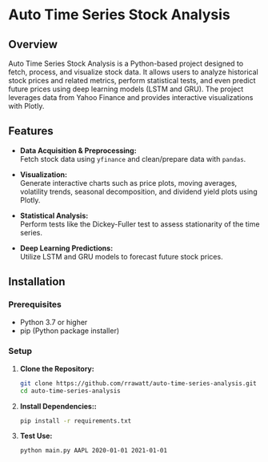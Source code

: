 # Auto Time Series Stock Analysis

## Overview

Auto Time Series Stock Analysis is a Python-based project designed to fetch, process, and visualize stock data. It allows users to analyze historical stock prices and related metrics, perform statistical tests, and even predict future prices using deep learning models (LSTM and GRU). The project leverages data from Yahoo Finance and provides interactive visualizations with Plotly.

## Features

- **Data Acquisition & Preprocessing:**  
  Fetch stock data using `yfinance` and clean/prepare data with `pandas`.
  
- **Visualization:**  
  Generate interactive charts such as price plots, moving averages, volatility trends, seasonal decomposition, and dividend yield plots using Plotly.
  
- **Statistical Analysis:**  
  Perform tests like the Dickey-Fuller test to assess stationarity of the time series.
  
- **Deep Learning Predictions:**  
  Utilize LSTM and GRU models to forecast future stock prices.


## Installation

### Prerequisites

- Python 3.7 or higher
- pip (Python package installer)

### Setup

1. **Clone the Repository:**

   ```bash
   git clone https://github.com/rrawatt/auto-time-series-analysis.git
   cd auto-time-series-analysis

2. **Install Dependencies::**
   ```bash
   pip install -r requirements.txt

3. **Test Use:**
   ```bash
   python main.py AAPL 2020-01-01 2021-01-01


